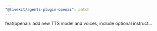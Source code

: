 ```yaml
---
"@livekit/agents-plugin-openai": patch
---
```


feat(openai): add new TTS model and voices, include optional instruct…

